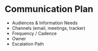 # Communication Plan
- Audiences & Information Needs
- Channels (email, meetings, tracker)
- Frequency / Cadence
- Owner
- Escalation Path
